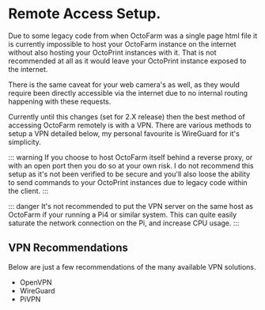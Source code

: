 # Remote Access Setup.
Due to some legacy code from when OctoFarm was a single page html file it is currently impossible to host your OctoFarm instance on the internet without also hosting your OctoPrint instances with it.
That is not recommended at all as it would leave your OctoPrint instance exposed to the internet.

There is the same caveat for your web camera's as well, as they would require been directly accessible via the internet due to no internal routing happening with these requests.

Currently until this changes (set for 2.X release) then the best method of accessing OctoFarm remotely is with a VPN. There are various methods to setup a VPN detailed below, my personal favourite is WireGuard for it's simplicity.

::: warning
If you choose to host OctoFarm itself behind a reverse proxy, or with an open port then you do so at your own risk. I do not recommend this setup as it's not been verified to be secure and you'll also loose the ability to send commands to your OctoPrint instances due to legacy code within the client.
:::

::: danger
It's not recommended to put the VPN server on the same host as OctoFarm if your running a Pi4 or similar system. This can quite easily saturate the network connection on the Pi, and increase CPU usage.
:::

## VPN Recommendations
Below are just a few recommendations of the many available VPN solutions.
 - OpenVPN
 - WireGuard
 - PiVPN 